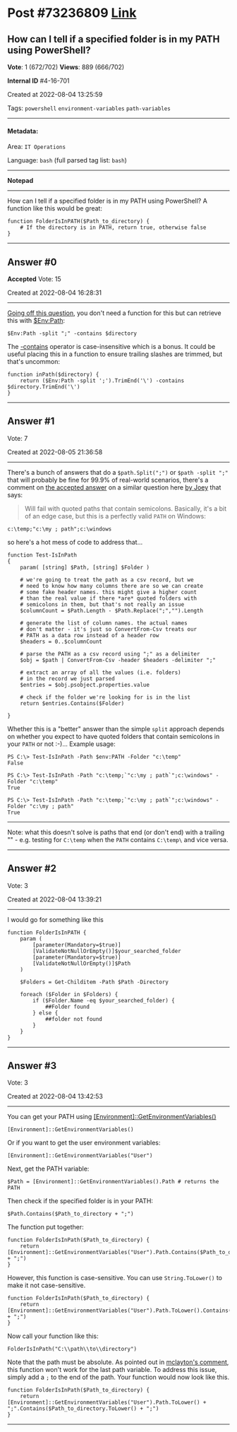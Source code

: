 
# Post \#73236809 [Link](https://stackoverflow.com/questions/73236809/)

## How can I tell if a specified folder is in my PATH using PowerShell?

**Vote**: 1 (672/702) **Views**: 889 (666/702) 

**Internal ID** \#4-16-701

Created at 2022-08-04 13:25:59

Tags: `powershell` `environment-variables` `path-variables`

----------

#### Metadata:

Area: `IT Operations`

Language: `bash` (full parsed tag list: `bash`)

----------

**Notepad**


----------

How can I tell if a specified folder is in my PATH using PowerShell?
A function like this would be great:
```
function FolderIsInPATH($Path_to_directory) {
    # If the directory is in PATH, return true, otherwise false
}
```



----------
        
## Answer \#0

**Accepted** Vote: 15

Created at 2022-08-04 16:28:31

------------

[Going off this question](https://stackoverflow.com/questions/5114985/echo-path-on-separate-lines), you don't need a function for this but can retrieve this with [$Env:Path](https://learn.microsoft.com/en-us/powershell/module/microsoft.powershell.core/about/about_environment_variables):
```
$Env:Path -split ";" -contains $directory
```

The [-contains](https://learn.microsoft.com/en-us/powershell/module/microsoft.powershell.core/about/about_comparison_operators#containment-operators) operator is case-insensitive which is a bonus. It could be useful placing this in a function to ensure trailing slashes are trimmed, but that's uncommon:
```
function inPath($directory) {
    return ($Env:Path -split ';').TrimEnd('\') -contains $directory.TrimEnd('\')
}
```



------------
    
    
## Answer \#1

 Vote: 7

Created at 2022-08-05 21:36:58

------------

There's a bunch of answers that do a `$path.Split(";")` or `$path -split ";"` that will probably be fine for 99.9% of real-world scenarios,  there's a comment on [the accepted answer](https://stackoverflow.com/a/5115119/3156906) on a similar question here [by Joey](https://stackoverflow.com/questions/5114985/echo-path-on-separate-lines/5115119#comment5746924_5115119) that says:
> Will fail with quoted paths that contain semicolons.
Basically, it's a bit of an edge case, but this is a perfectly valid `PATH` on Windows:
```
c:\temp;"c:\my ; path";c:\windows
```

so here's a hot mess of code to address that...
```
function Test-IsInPath
{
    param( [string] $Path, [string] $Folder )

    # we're going to treat the path as a csv record, but we
    # need to know how many columns there are so we can create
    # some fake header names. this might give a higher count
    # than the real value if there *are* quoted folders with
    # semicolons in them, but that's not really an issue
    $columnCount = $Path.Length - $Path.Replace(";","").Length

    # generate the list of column names. the actual names
    # don't matter - it's just so ConvertFrom-Csv treats our
    # PATH as a data row instead of a header row
    $headers = 0..$columnCount

    # parse the PATH as a csv record using ";" as a delimiter
    $obj = $path | ConvertFrom-Csv -header $headers -delimiter ";"

    # extract an array of all the values (i.e. folders)
    # in the record we just parsed
    $entries = $obj.psobject.properties.value

    # check if the folder we're looking for is in the list
    return $entries.Contains($Folder)

}
```

Whether this is a "better" answer than the simple `split` approach depends on whether you expect to have quoted folders that contain semicolons in your `PATH` or not :-)...
Example usage:
```
PS C:\> Test-IsInPath -Path $env:PATH -Folder "c:\temp"
False

PS C:\> Test-IsInPath -Path "c:\temp;`"c:\my ; path`";c:\windows" -Folder "c:\temp"
True

PS C:\> Test-IsInPath -Path "c:\temp;`"c:\my ; path`";c:\windows" -Folder "c:\my ; path"
True
```


---


Note: what this  doesn't solve is paths that end (or don't end) with a trailing "\" - e.g. testing for `C:\temp` when the `PATH` contains `C:\temp\` and vice versa.


------------
    
    
## Answer \#2

 Vote: 3

Created at 2022-08-04 13:39:21

------------

I would go for something like this
```
function FolderIsInPATH {
    param (
        [parameter(Mandatory=$true)]
        [ValidateNotNullOrEmpty()]$your_searched_folder
        [parameter(Mandatory=$true)]
        [ValidateNotNullOrEmpty()]$Path
    )
    
    $Folders = Get-Childitem -Path $Path -Directory

    foreach ($Folder in $Folders) {
        if ($Folder.Name -eq $your_searched_folder) {
            ##Folder found
        } else {
            ##folder not found
        }
    }
}
```



------------
    
    
## Answer \#3

 Vote: 3

Created at 2022-08-04 13:42:53

------------

You can get your PATH using [[Environment]::GetEnvironmentVariables()](https://learn.microsoft.com/en-us/dotnet/api/system.environment.getenvironmentvariables?view=net-6.0)
```
[Environment]::GetEnvironmentVariables()
```

Or if you want to get the user environment variables:
```
[Environment]::GetEnvironmentVariables("User")
```

Next, get the PATH variable:
```
$Path = [Environment]::GetEnvironmentVariables().Path # returns the PATH
```

Then check if the specified folder is in your PATH:
```
$Path.Contains($Path_to_directory + ";")
```

The function put together:
```
function FolderIsInPath($Path_to_directory) {
    return [Environment]::GetEnvironmentVariables("User").Path.Contains($Path_to_directory + ";")
}
```

However, this function is case-sensitive. You can use `String.ToLower()` to make it not case-sensitive.
```
function FolderIsInPath($Path_to_directory) {
    return [Environment]::GetEnvironmentVariables("User").Path.ToLower().Contains($Path_to_directory.ToLower() + ";")
}
```

Now call your function like this:
```
FolderIsInPath("C:\\path\\to\\directory")
```

Note that the path must be absolute.
As pointed out in [mclayton's comment](https://stackoverflow.com/questions/73236809/how-can-i-tell-if-a-specified-folder-is-in-my-path-using-powershell#comment129344138_73237027), this function won't work for the last path variable. To address this issue, simply add a `;` to the end of the path. Your function would now look like this.
```
function FolderIsInPath($Path_to_directory) {
    return [Environment]::GetEnvironmentVariables("User").Path.ToLower() + ";".Contains($Path_to_directory.ToLower() + ";")
}
```



------------
    
    